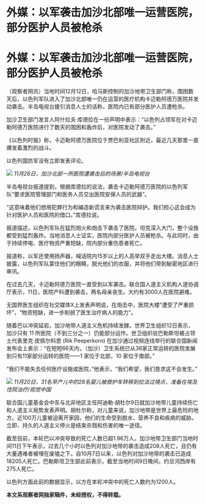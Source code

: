 # 外媒：以军袭击加沙北部唯一运营医院，部分医护人员被枪杀

# 外媒：以军袭击加沙北部唯一运营医院，部分医护人员被枪杀

（观察者网讯）当地时间12月12日，哈马斯控制的加沙地带卫生部门称，围困数天后，以色列军队进入了加沙北部唯一仍在运营的医疗机构卡迈勒阿德万医院并发动袭击。半岛电视台援引消息人士的话称，医院内已有部分医护人员遭枪杀。

加沙卫生部门发言人阿什拉夫·库德拉在一份声明中表示：“以色列占领军在对卡迈勒阿德万医院进行了数天的围困和轰炸后，对医院发动了袭击。”

《以色列时报》称，卡迈勒阿德万医院位于贾巴利亚社区附近，最近几天那里一直爆发着激烈的战斗。

以色列国防军没有立即发表评论。

![](https://inews.gtimg.com/om_bt/OX576QWhtkljNMwvimn1ekTRyzQ66A9KtMj7jiPS49bUEAA/1000)
_11月26日，加沙北部一所医院遭袭击后的场景/半岛电视台_

半岛电视台报道提到，根据库德拉的说法，袭击卡迈勒阿德万医院的以色列军队“要求医院管理部门和医务人员交出医院安保人员的武器”。

“这意味着他们想用犯罪行为和编造新谎言来为袭击医院辩护。我们担心这会成为针对医护人员和医院的借口。”库德拉说。

报道描述，以色列军队在猛烈炮火和炮击下袭击了医院。坦克深入大门，整个设施都受到猛烈轰炸。当地消息人士证实，医院内部分医护人员被枪杀。与此同时，由于持续停电、医疗物资严重短缺，院内部分重伤患者死亡。

报道称，以军还使用扬声器，喊话院内15岁以上的人高举双手走出大楼。消息人士披露，以色列军队蒙住他们的眼睛，脱光他们的衣服，并将他们带到秘密地区进行审讯。

在过去几天，卡迈勒阿德万医院一直受到以军袭击。联合国人道主义机构人道协调厅表示，11日，医院产科遭到袭击，两名母亲丧生。大约有3000人在医院避难。

无国界医生组织在社交媒体X上发表声明说，在炮击中，医院大楼“遭受了严重损坏”，“物资短缺，进一步削弱了医生治疗病人的能力”。

随着巴以冲突延宕，加沙地带人道主义危机持续发酵。世界卫生组织12日表示，加沙只有 11
所医院（不到三分之一）仍能部分运作。世卫组织驻巴勒斯坦被占领土代表里克·皮佩尔科恩 (Rik Peeperkorn)
在加沙通过视频连线举行的联合国新闻发布会上表示：“在短短66天内，（加沙）卫生系统已从36家正常运转的医院发展到只有11家部分运转的医院——1
家位于北部，10 家位于南部。”

“我们不能失去任何医疗设施或医院，”他表示，“我们希望，我们恳求这不会发生。”

![](https://inews.gtimg.com/om_bt/O8FjhCJfLozMw7lycqep2YUBXL_J8fDBhn4MxDATqO69IAA/1000)
_11月20日，31名早产儿中的28名婴儿被救护车转移到拉法过境点，准备在埃及住院治疗/视觉中国_

联合国儿童基金会中东与北非地区主任阿迪勒·胡杜尔9日就加沙地带儿童持续伤亡和人道主义局势发表声明。胡杜尔称，对儿童来说，加沙地带是世界上最危险的地方。近100万儿童被迫离开家园，他们的生命受到脱水、营养不良和疾病的威胁。立即、持久的人道主义停火是结束杀戮和伤害的唯一途径。

截至目前，本轮巴以冲突导致的死亡人数已超1.96万人。加沙地带卫生部门当地时间11日下午表示，过去几个小时以色列对加沙地带的袭击造成208人死亡，且仍有大量遇难者被埋在废墟之下。自10月7日以来，以色列对加沙地带的袭击已造成18205人死亡。巴勒斯坦卫生部此前表示，截至当地时间9日晚间，约旦河西岸有275人死亡。

以色列方面此前的数据显示，以方在本轮冲突中的死亡人数约为1200人。

**本文系观察者网独家稿件，未经授权，不得转载。**


